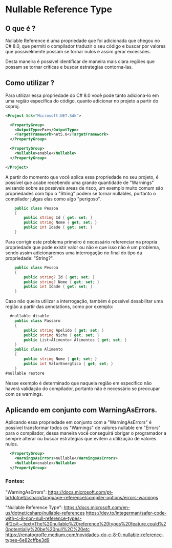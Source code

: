 # Nullable Reference Type

## O que é ?

Nullable Reference é uma propriedade que foi adicionada que chegou no C# 8.0,
que permiti o compilador traduzir o seu código e buscar
por valores que possivelmente possam se tornar nulos e assim gerar excessões.

Desta maneira é possível identificar de maneira mais clara regiões que possam se
tornar criticas e buscar estrategias contorna-las.

## Como utilizar ?

Para utilizar essa propriedade do C# 8.0 você pode tanto adiciona-lo em uma região
específica do código, quanto adicionar no projeto a partir do csproj.

```xml
<Project Sdk="Microsoft.NET.Sdk">

  <PropertyGroup>
    <OutputType>Exe</OutputType>
    <TargetFramework>net5.0</TargetFramework>
  </PropertyGroup>

  <PropertyGroup>
    <Nullable>enable</Nullable>
  </PropertyGroup>

</Project>
```

A partir do momento que você aplica essa propriedade no seu projeto, é possível que acabe 
recebendo uma grande quantidade de "Warnings" avisando sobre
as possíveis areas de risco, um exemplo muito comum são propriedades com tipo o "String" 
podem se tornar nullables, portanto o compilador julgas elas como algo "perigoso".

```C#
    public class Pessoa
    {
        public string Id { get; set; }
        public string Nome { get; set; }
        public int Idade { get; set; }
    }
```

Para corrigir este problema primeiro é necessário referenciar na propria propriedade 
que pode existir valor ou não e que isso não é um problema, sendo assim adicionaremos
uma interrogação no final do tipo da propriedade: "String?".

```C#
    public class Pessoa
    {
        public string? Id { get; set; }
        public string? Nome { get; set; }
        public int Idade { get; set; }
    }
```

Caso não queira utilizar a interrogação, também é possível desabilitar uma região
a partir das annotations, como por exemplo:

```C#
  #nullable disable
    public class Passaro
    {
        public string Apelido { get; set; }
        public string Nicho { get; set; }
        public List<Alimento> Alimentos { get; set; }
    }
    public class Alimento
    {
        public string Nome { get; set; }
        public int ValorEnergtico { get; set; }
    }
#nullable restore
```
Nesse exemplo é determinado que naquela região em especifico não haverá validação
do compilador, portanto não é necessário se preocupar com os warnings.

## Aplicando em conjunto com WarningAsErrors.

Aplicando essa propriedade em conjunto com a "WarningAsErrors" é possível transformar
todos os "Warnings" de valores nullable em "Errors" para o compilador, dessa maneira 
você conseguirá obrigar o programador a sempre alterar ou buscar estrategias que evitem 
a utilização de valores nulos.

```xml
  <PropertyGroup>
    <WarningsAsErrors>nullable</WarningsAsErrors>
    <Nullable>enable</Nullable>
  </PropertyGroup>
```

### Fontes: 

"WarningAsErrors": https://docs.microsoft.com/pt-br/dotnet/csharp/language-reference/compiler-options/errors-warnings

"Nullable Reference Type": https://docs.microsoft.com/en-us/dotnet/csharp/nullable-references
			   https://dev.to/integerman/safer-code-with-c-8-non-null-reference-types-4f2c#:~:text=The%20nullable%20reference%20types%20feature,could%20potentially%20be%20null%2C%20etc
			   https://renatogroffe.medium.com/novidades-do-c-8-0-nullable-reference-types-6e82cffbe3d9

